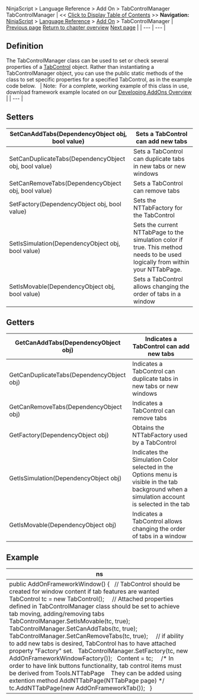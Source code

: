 ﻿
NinjaScript > Language Reference > Add On > TabControlManager
TabControlManager
| << [Click to Display Table of Contents](tabcontrolmanager.md) >> **Navigation:**     [NinjaScript](ninjascript.md) > [Language Reference](language_reference_wip.md) > [Add On](add_on.md) > TabControlManager | [Previous page](tabcontrol.md) [Return to chapter overview](add_on.md) [Next page](bars_type.md) |
| --- | --- |
## Definition
The TabControlManager class can be used to set or check several properties of a [TabControl](tabcontrol.md) object. Rather than instantiating a TabControlManager object, you can use the public static methods of the class to set specific properties for a specified TabControl, as in the example code below.
 
| Note:  For a complete, working example of this class in use, download framework example located on our [Developing AddOns Overview](developing_add_ons.md) |
| --- |

## Setters
| SetCanAddTabs(DependencyObject obj, bool value) | Sets a TabControl can add new tabs |
| --- | --- |
| SetCanDuplicateTabs(DependencyObject obj, bool value) | Sets a TabControl can duplicate tabs in new tabs or new windows |
| SetCanRemoveTabs(DependencyObject obj, bool value) | Sets a TabControl can remove tabs |
| SetFactory(DependencyObject obj, bool value) | Sets the NTTabFactory for the TabControl |
| SetIsSimulation(DependencyObject obj, bool value) | Sets the current NTTabPage to the simulation color if true. This method needs to be used logically from within your NTTabPage. |
| SetIsMovable(DependencyObject obj, bool value) | Sets a TabControl allows changing the order of tabs in a window |

## 
## Getters
| GetCanAddTabs(DependencyObject obj) | Indicates a TabControl can add new tabs |
| --- | --- |
| GetCanDuplicateTabs(DependencyObject obj) | Indicates a TabControl can duplicate tabs in new tabs or new windows |
| GetCanRemoveTabs(DependencyObject obj) | Indicates a TabControl can remove tabs |
| GetFactory(DependencyObject obj) | Obtains the NTTabFactory used by a TabControl |
| GetIsSimulation(DependencyObject obj) | Indicates the Simulation Color selected in the Options menu is visible in the tab background when a simulation account is selected in the tab |
| GetIsMovable(DependencyObject obj) | Indicates a TabControl allows changing the order of tabs in a window |

## 
## 
## Example
| ns |
| --- |
| public AddOnFrameworkWindow() {    // TabControl should be created for window content if tab features are wanted    TabControl tc = new TabControl();      // Attached properties defined in TabControlManager class should be set to achieve tab moving, adding/removing tabs    TabControlManager.SetIsMovable(tc, true);    TabControlManager.SetCanAddTabs(tc, true);    TabControlManager.SetCanRemoveTabs(tc, true);      // if ability to add new tabs is desired, TabControl has to have attached property "Factory" set.    TabControlManager.SetFactory(tc, new AddOnFrameworkWindowFactory());    Content = tc;      /* In order to have link buttons functionality, tab control items must be derived from Tools.NTTabPage     They can be added using extention method AddNTTabPage(NTTabPage page) */    tc.AddNTTabPage(new AddOnFrameworkTab());   } |
